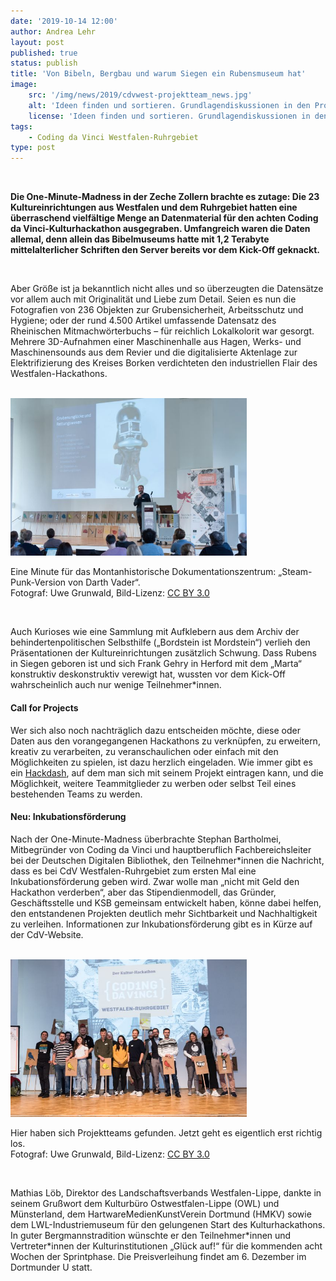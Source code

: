 ```yaml
---
date: '2019-10-14 12:00'
author: Andrea Lehr
layout: post
published: true
status: publish
title: 'Von Bibeln, Bergbau und warum Siegen ein Rubensmuseum hat'
image:
    src: '/img/news/2019/cdvwest-projektteam_news.jpg'
    alt: 'Ideen finden und sortieren. Grundlagendiskussionen in den Projektteams.'
    license: 'Ideen finden und sortieren. Grundlagendiskussionen in den Projektteams.<br/>Fotograf: Uwe Grunwald, Bild-Lizenz: <a href="https://creativecommons.org/licenses/by/3.0/deed.de" target="_blank">CC BY 3.0</a>'
tags:
    - Coding da Vinci Westfalen-Ruhrgebiet
type: post
---
```

<br/>

<p><b>Die One-Minute-Madness in der Zeche Zollern brachte es zutage: Die 23 Kultureinrichtungen aus Westfalen und dem Ruhrgebiet hatten eine überraschend vielfältige Menge an Datenmaterial für den achten Coding da Vinci-Kulturhackathon ausgegraben. Umfangreich waren die Daten allemal, denn allein das Bibelmuseums hatte mit 1,2 Terabyte mittelalterlicher Schriften den Server bereits vor dem Kick-Off geknackt.</b></p> 
<br/>

<p>Aber Größe ist ja bekanntlich nicht alles und so überzeugten die Datensätze vor allem auch mit Originalität und Liebe zum Detail. Seien es nun die Fotografien von 236 Objekten zur Grubensicherheit, Arbeitsschutz und Hygiene; oder der rund 4.500 Artikel umfassende Datensatz des Rheinischen Mitmachwörterbuchs – für reichlich Lokalkolorit war gesorgt. Mehrere 3D-Aufnahmen einer Maschinenhalle aus Hagen, Werks- und Maschinensounds aus dem Revier und die digitalisierte Aktenlage zur Elektrifizierung des Kreises Borken verdichteten den industriellen Flair des Westfalen-Hackathons.</p>

<br/>
<img class="img-responsive center" style="max-width: 75%" src="/img/news/2019/cdvwest-montan_praes.jpg">
<p class="image-caption">Eine Minute für das Montanhistorische Dokumentationszentrum: „Steam-Punk-Version von Darth Vader“.<br/>Fotograf: Uwe Grunwald, Bild-Lizenz: <a href="https://creativecommons.org/licenses/by/3.0/deed.de" target="_blank">CC BY 3.0</a></p>

<br/>
<p>Auch Kurioses wie eine Sammlung mit Aufklebern aus dem Archiv der behindertenpolitischen Selbsthilfe („Bordstein ist Mordstein“) verlieh den Präsentationen der Kultureinrichtungen zusätzlich Schwung. Dass Rubens in Siegen geboren ist und sich Frank Gehry in Herford mit dem „Marta“ konstruktiv deskonstruktiv verewigt hat, wussten vor dem Kick-Off wahrscheinlich auch nur wenige Teilnehmer*innen.</p>

<h4>Call for Projects</h4>

<p>Wer sich also noch nachträglich dazu entscheiden möchte, diese oder Daten aus den vorangegangenen Hackathons zu verknüpfen, zu erweitern, kreativ zu verarbeiten, zu veranschaulichen oder einfach mit den Möglichkeiten zu spielen, ist dazu herzlich eingeladen. Wie immer gibt es ein <a href="https://hackdash.org/dashboards/cdvwest" target="_blank">Hackdash</a>, auf dem man sich mit seinem Projekt eintragen kann, und die Möglichkeit, weitere Teammitglieder zu werben oder selbst Teil eines bestehenden Teams zu werden.</p> 

<h4>Neu: Inkubationsförderung</h4>

<p>Nach der One-Minute-Madness überbrachte Stephan Bartholmei, Mitbegründer von Coding da Vinci und hauptberuflich Fachbereichsleiter bei der Deutschen Digitalen Bibliothek, den Teilnehmer*innen die Nachricht, dass es bei CdV Westfalen-Ruhrgebiet zum ersten Mal eine Inkubationsförderung geben wird. Zwar wolle man „nicht mit Geld den Hackathon verderben“, aber das Stipendienmodell, das Gründer, Geschäftsstelle und KSB gemeinsam entwickelt haben, könne dabei helfen, den entstandenen Projekten deutlich mehr Sichtbarkeit und Nachhaltigkeit zu verleihen. Informationen zur Inkubationsförderung gibt es in Kürze auf der CdV-Website.</p>

<br/>
<img class="img-responsive center" style="max-width: 75%" src="/img/news/2019/cdvwest-gruppenbild_projektpitch.jpg">
<p class="image-caption">Hier haben sich Projektteams gefunden. Jetzt geht es eigentlich erst richtig los.<br/>Fotograf: Uwe Grunwald, Bild-Lizenz: <a href="https://creativecommons.org/licenses/by/3.0/deed.de" target="_blank">CC BY 3.0</a></p>

<br/>
<p>Mathias Löb, Direktor des Landschaftsverbands Westfalen-Lippe, dankte in seinem Grußwort dem Kulturbüro Ostwestfalen-Lippe (OWL) und Münsterland, dem HartwareMedienKunstVerein Dortmund (HMKV) sowie dem LWL-Industriemuseum für den gelungenen Start des Kulturhackathons. In guter Bergmannstradition wünschte er den Teilnehmer*innen und Vertreter*innen der Kulturinstitutionen „Glück auf!“ für die kommenden acht Wochen der Sprintphase. Die Preisverleihung findet am 6. Dezember im Dortmunder U statt.</p> 








<!-- <br/>

<img class="img-responsive center" style="max-width: 75%" src="/img/news/2019/buchmesse-ARTS-Vortrag.jpg">
<p class="image-caption">Quelle: ARTS+</p>

<p>Die englischsprachige Diskussion mit dem Titel „Digital Decolonization via Open Data?“ findet am Freitag, den 18.10.2019 um 16 Uhr auf der Frankfurter Buchmesse im Rahmen von <a href="https://www.buchmesse.de/highlights/theartsplus" target="_blank">THE ARTS+</a> auf dem „Runway“ in <a href="https://www.buchmesse.de/service/hallenplan" target="_blank">Halle 4.1</a> statt.</p>
<br/><br/> -->